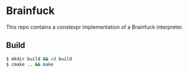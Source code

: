 # Brainfuck

This repo contains a constexpr implementation of a Brainfuck interpreter.


## Build

```bash
$ mkdir build && cd build
$ cmake .. && make
```
